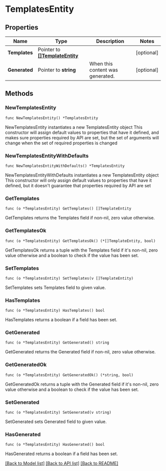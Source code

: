 # TemplatesEntity

## Properties

Name | Type | Description | Notes
------------ | ------------- | ------------- | -------------
**Templates** | Pointer to [**[]TemplateEntity**](TemplateEntity.md) |  | [optional] 
**Generated** | Pointer to **string** | When this content was generated. | [optional] 

## Methods

### NewTemplatesEntity

`func NewTemplatesEntity() *TemplatesEntity`

NewTemplatesEntity instantiates a new TemplatesEntity object
This constructor will assign default values to properties that have it defined,
and makes sure properties required by API are set, but the set of arguments
will change when the set of required properties is changed

### NewTemplatesEntityWithDefaults

`func NewTemplatesEntityWithDefaults() *TemplatesEntity`

NewTemplatesEntityWithDefaults instantiates a new TemplatesEntity object
This constructor will only assign default values to properties that have it defined,
but it doesn't guarantee that properties required by API are set

### GetTemplates

`func (o *TemplatesEntity) GetTemplates() []TemplateEntity`

GetTemplates returns the Templates field if non-nil, zero value otherwise.

### GetTemplatesOk

`func (o *TemplatesEntity) GetTemplatesOk() (*[]TemplateEntity, bool)`

GetTemplatesOk returns a tuple with the Templates field if it's non-nil, zero value otherwise
and a boolean to check if the value has been set.

### SetTemplates

`func (o *TemplatesEntity) SetTemplates(v []TemplateEntity)`

SetTemplates sets Templates field to given value.

### HasTemplates

`func (o *TemplatesEntity) HasTemplates() bool`

HasTemplates returns a boolean if a field has been set.

### GetGenerated

`func (o *TemplatesEntity) GetGenerated() string`

GetGenerated returns the Generated field if non-nil, zero value otherwise.

### GetGeneratedOk

`func (o *TemplatesEntity) GetGeneratedOk() (*string, bool)`

GetGeneratedOk returns a tuple with the Generated field if it's non-nil, zero value otherwise
and a boolean to check if the value has been set.

### SetGenerated

`func (o *TemplatesEntity) SetGenerated(v string)`

SetGenerated sets Generated field to given value.

### HasGenerated

`func (o *TemplatesEntity) HasGenerated() bool`

HasGenerated returns a boolean if a field has been set.


[[Back to Model list]](../README.md#documentation-for-models) [[Back to API list]](../README.md#documentation-for-api-endpoints) [[Back to README]](../README.md)


